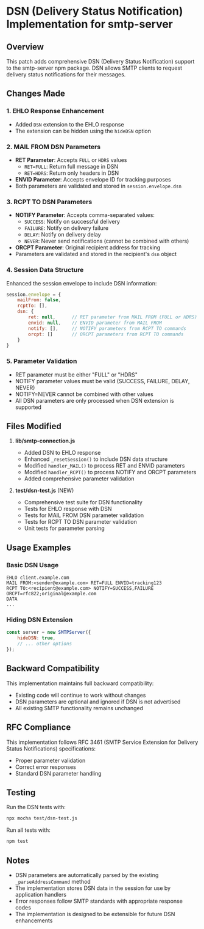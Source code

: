 # DSN (Delivery Status Notification) Implementation for smtp-server

## Overview

This patch adds comprehensive DSN (Delivery Status Notification) support to the smtp-server npm package. DSN allows SMTP clients to request delivery status notifications for their messages.

## Changes Made

### 1. EHLO Response Enhancement
- Added `DSN` extension to the EHLO response
- The extension can be hidden using the `hideDSN` option

### 2. MAIL FROM DSN Parameters
- **RET Parameter**: Accepts `FULL` or `HDRS` values
  - `RET=FULL`: Return full message in DSN
  - `RET=HDRS`: Return only headers in DSN
- **ENVID Parameter**: Accepts envelope ID for tracking purposes
- Both parameters are validated and stored in `session.envelope.dsn`

### 3. RCPT TO DSN Parameters
- **NOTIFY Parameter**: Accepts comma-separated values:
  - `SUCCESS`: Notify on successful delivery
  - `FAILURE`: Notify on delivery failure
  - `DELAY`: Notify on delivery delay
  - `NEVER`: Never send notifications (cannot be combined with others)
- **ORCPT Parameter**: Original recipient address for tracking
- Parameters are validated and stored in the recipient's `dsn` object

### 4. Session Data Structure
Enhanced the session envelope to include DSN information:
```javascript
session.envelope = {
    mailFrom: false,
    rcptTo: [],
    dsn: {
        ret: null,      // RET parameter from MAIL FROM (FULL or HDRS)
        envid: null,    // ENVID parameter from MAIL FROM
        notify: [],     // NOTIFY parameters from RCPT TO commands
        orcpt: []       // ORCPT parameters from RCPT TO commands
    }
}
```

### 5. Parameter Validation
- RET parameter must be either "FULL" or "HDRS"
- NOTIFY parameter values must be valid (SUCCESS, FAILURE, DELAY, NEVER)
- NOTIFY=NEVER cannot be combined with other values
- All DSN parameters are only processed when DSN extension is supported

## Files Modified

1. **lib/smtp-connection.js**
   - Added DSN to EHLO response
   - Enhanced `_resetSession()` to include DSN data structure
   - Modified `handler_MAIL()` to process RET and ENVID parameters
   - Modified `handler_RCPT()` to process NOTIFY and ORCPT parameters
   - Added comprehensive parameter validation

2. **test/dsn-test.js** (NEW)
   - Comprehensive test suite for DSN functionality
   - Tests for EHLO response with DSN
   - Tests for MAIL FROM DSN parameter validation
   - Tests for RCPT TO DSN parameter validation
   - Unit tests for parameter parsing

## Usage Examples

### Basic DSN Usage
```
EHLO client.example.com
MAIL FROM:<sender@example.com> RET=FULL ENVID=tracking123
RCPT TO:<recipient@example.com> NOTIFY=SUCCESS,FAILURE ORCPT=rfc822;original@example.com
DATA
...
```

### Hiding DSN Extension
```javascript
const server = new SMTPServer({
    hideDSN: true,
    // ... other options
});
```

## Backward Compatibility

This implementation maintains full backward compatibility:
- Existing code will continue to work without changes
- DSN parameters are optional and ignored if DSN is not advertised
- All existing SMTP functionality remains unchanged

## RFC Compliance

This implementation follows RFC 3461 (SMTP Service Extension for Delivery Status Notifications) specifications:
- Proper parameter validation
- Correct error responses
- Standard DSN parameter handling

## Testing

Run the DSN tests with:
```bash
npx mocha test/dsn-test.js
```

Run all tests with:
```bash
npm test
```

## Notes

- DSN parameters are automatically parsed by the existing `_parseAddressCommand` method
- The implementation stores DSN data in the session for use by application handlers
- Error responses follow SMTP standards with appropriate response codes
- The implementation is designed to be extensible for future DSN enhancements
